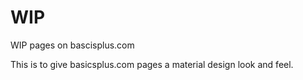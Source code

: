 # WIP
WIP pages on bascisplus.com

This is to give basicsplus.com pages a material design look and feel.
